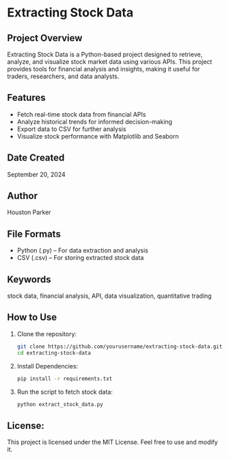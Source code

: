 # Extracting Stock Data

## Project Overview
Extracting Stock Data is a Python-based project designed to retrieve, analyze, and visualize stock market data using various APIs. This project provides tools for financial analysis and insights, making it useful for traders, researchers, and data analysts.

## Features
- Fetch real-time stock data from financial APIs  
- Analyze historical trends for informed decision-making  
- Export data to CSV for further analysis  
- Visualize stock performance with Matplotlib and Seaborn  

## Date Created
September 20, 2024  

## Author
Houston Parker  

## File Formats
- Python (.py) – For data extraction and analysis  
- CSV (.csv) – For storing extracted stock data  

## Keywords
stock data, financial analysis, API, data visualization, quantitative trading  

## How to Use
1. Clone the repository:  
   ```bash
   git clone https://github.com/yourusername/extracting-stock-data.git
   cd extracting-stock-data

2. Install Dependencies:
   ```bash
   pip install -r requirements.txt

4. Run the script to fetch stock data:
   ```bash
   python extract_stock_data.py

## License:
This project is licensed under the MIT License. Feel free to use and modify it.

